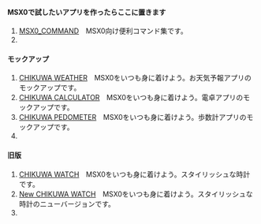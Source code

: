 #### MSX0で試したいアプリを作ったらここに置きます
1. [MSX0_COMMAND](https://github.com/chikuwa-empire/msx0-iot/tree/main/MSX0_COMMAND)　MSX0向け便利コマンド集です。
1.

#### モックアップ
1. [CHIKUWA WEATHER](https://github.com/chikuwa-empire/msx0-iot/tree/main/CHIKUWA_WEATHER)　MSX0をいつも身に着けよう。お天気予報アプリのモックアップです。
1. [CHIKUWA CALCULATOR](https://github.com/chikuwa-empire/msx0-iot/tree/main/CHIKUWA_CALCULATOR)　MSX0をいつも身に着けよう。電卓アプリのモックアップです。
1. [CHIKUWA PEDOMETER](https://github.com/chikuwa-empire/msx0-iot/tree/main/CHIKUWA_PEDOMETER)　MSX0をいつも身に着けよう。歩数計アプリのモックアップです。
1.

#### 旧版
1. [CHIKUWA WATCH](https://github.com/chikuwa-empire/msx0-iot/tree/main/CHIKUWA_WATCH)　MSX0をいつも身に着けよう。スタイリッシュな時計です。
1. [New CHIKUWA WATCH](https://github.com/chikuwa-empire/msx0-iot/tree/main/NEW_CHIKUWA_WATCH)　MSX0をいつも身に着けよう。スタイリッシュな時計のニューバージョンです。
1.
